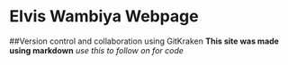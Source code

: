 # Elvis Wambiya Webpage
##Version control and collaboration using GitKraken
**This site was made using markdown**
_use this to follow on for code_